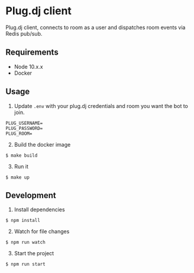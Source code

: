 # Plug.dj client

Plug.dj client, connects to room as a user and dispatches room events via Redis pub/sub.

## Requirements

- Node 10.x.x
- Docker

## Usage

1. Update `.env` with your plug.dj credentials and room you want the bot to join.

```
PLUG_USERNAME=
PLUG_PASSWORD=
PLUG_ROOM=
```

2. Build the docker image

```
$ make build
```

3. Run it

```
$ make up
```

## Development

1. Install dependencies

```
$ npm install
```

2. Watch for file changes

```
$ npm run watch
```

3. Start the project

```
$ npm run start
```
